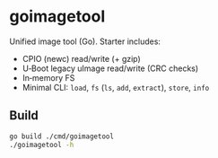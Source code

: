 # goimagetool

Unified image tool (Go). Starter includes:
- CPIO (newc) read/write (+ gzip)
- U‑Boot legacy uImage read/write (CRC checks)
- In‑memory FS
- Minimal CLI: `load`, `fs` (`ls`, `add`, `extract`), `store`, `info`

## Build
```bash
go build ./cmd/goimagetool
./goimagetool -h
```
